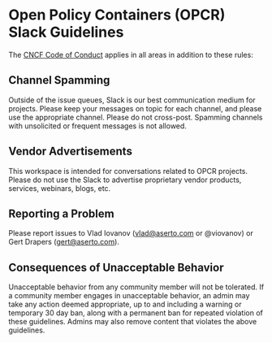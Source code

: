 # Open Policy Containers (OPCR) Slack Guidelines

The [CNCF Code of
Conduct](https://github.com/cncf/foundation/blob/master/code-of-conduct.md)
applies in all areas in addition to these rules:

## Channel Spamming

Outside of the issue queues, Slack is our best communication medium for
projects. Please keep your messages on topic for each channel, and please use
the appropriate channel. Please do not cross-post. Spamming channels with
unsolicited or frequent messages is not allowed.

## Vendor Advertisements

This workspace is intended for conversations related to OPCR 
projects. Please do not use the Slack to advertise proprietary vendor products,
services, webinars, blogs, etc.

## Reporting a Problem

Please report issues to Vlad Iovanov (vlad@aserto.com or @viovanov) or Gert 
Drapers (gert@aserto.com).

## Consequences of Unacceptable Behavior

Unacceptable behavior from any community member will not be tolerated. If a
community member engages in unacceptable behavior, an admin may take any action
deemed appropriate, up to and including a warning or temporary 30 day ban, along
with a permanent ban for repeated violation of these guidelines. Admins may also
remove content that violates the above guidelines.
